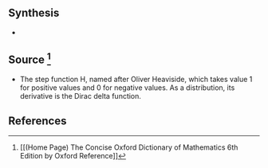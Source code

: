 ## Synthesis
- 
## Source [^1]
- The step function H, named after Oliver Heaviside, which takes value 1 for positive values and 0 for negative values. As a distribution, its derivative is the Dirac delta function.
## References

[^1]: [[(Home Page) The Concise Oxford Dictionary of Mathematics 6th Edition by Oxford Reference]]